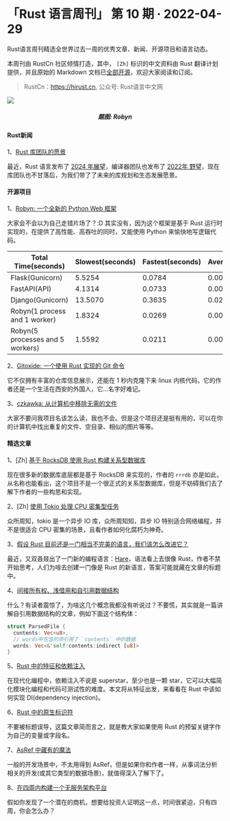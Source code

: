 # 「Rust 语言周刊」 第 10 期 · 2022-04-29
Rust语言周刊精选全世界过去一周的优秀文章、新闻、开源项目和语言动态。

本周刊由 RustCn 社区倾情打造，其中， `[Zh]` 标识的中文资料由 Rust 翻译计划提供，并且原始的 Markdown 文档已[全部开源](https://github.com/rustlang-cn/rustt)，欢迎大家阅读和订阅。

> RustCn：https://hirust.cn, 公众号: Rust语言中文网

<img src="https://pica.zhimg.com/80/v2-03ba9143032c8bcef9fd38b195dfaa21_1440w.png">
<h5 align="center">题图: Robyn</h5>

#### Rust新闻

1、[Rust 库团队的愿景](https://blog.rust-lang.org/inside-rust/2022/04/20/libs-aspirations.html)

最近，Rust 语言发布了 [2024 年展望](https://zhuanlan.zhihu.com/p/490221490)，编译器团队也发布了 [2022年 野望](https://blog.rust-lang.org/inside-rust/2022/02/22/compiler-team-ambitions-2022.html)，现在库团队也不甘落后，为我们带了了未来的库规划和生态发展愿景。

#### 开源项目

1、[Robyn: 一个全新的 Python Web 框架](https://www.sanskar.me/hello_robyn.html)

大家会不会以为自己走错片场了？:D 其实没有，因为这个框架是基于 Rust 运行时实现的，在提供了高性能、高吞吐的同时，又能使用 Python 来愉快地写逻辑代码。


|Total Time(seconds) |	Slowest(seconds) |	Fastest(seconds)|	Average(seconds)	 |Requests/sec |
| --- | --- | --- | --- | --- |
| Flask(Gunicorn) |	5.5254 |	0.0784 |	0.0028 |	0.0275 |	1809.8082
|FastAPI(API) |	4.1314 |	0.0733 |	0.0027 |	0.0206 |	2420.4851
|Django(Gunicorn)	| 13.5070 |	0.3635 |	0.0249 |	0.0674 |	740.3558
|Robyn(1 process and 1 worker) |	1.8324 |	0.0269 |	0.0024 |	0.0091 |	5457.2339
|Robyn(5 processes and 5 workers)	| 1.5592 |	0.0211 |	0.0017 |	0.0078 |	6413.6480

2、[Gitoxide: 一个使用 Rust 实现的 Git 命令](https://github.com/Byron/gitoxide/discussions/398)

它不仅拥有丰富的仓库信息展示，还能在 1 秒内克隆下来 linux 内核代码，它的作者还是一个生活在西安的外国人，它...名字好难记。

3、[czkawka: 从计算机中移除无需的文件](https://github.com/qarmin/czkawka)

大家不要问我项目名该怎么读，我也不会。但是这个项目还是挺有用的，可以在你的计算机中找出重复的文件、空目录、相似的图片等等。


#### 精选文章

1、[Zh] [基于 RocksDB 使用 Rust 构建关系型数据库](https://github.com/rustlang-cn/Rustt/blob/main/Articles/%5B2022-04-15%5D%20基于RocksDB使用Rust构建关系型数据库.md)

现在很多新的数据库底层都是基于 RocksDB 来实现的，作者的 `rrrdb` 亦是如此，从名称也能看出，这个项目不是一个很正式的关系型数据库，但是不妨碍我们去了解下作者的一些构思和实现。

2、[Zh] [使用 Tokio 处理 CPU 密集型任务](https://github.com/rustlang-cn/Rustt/blob/main/Articles/%5B2022-04-20%5D%20使用%20Tokio%20处理%20CPU%20密集型任务.md)

众所周知，tokio 是一个异步 IO 库，众所周知知，异步 IO 特别适合网络编程，并不是很适合 CPU 密集的场景，且看作者如何化腐朽为神奇。

3、[假设 Rust 目前还是一门相当不完美的语言，我们该怎么改进它？](https://kerkour.com/what-a-better-rust-would-look-like)

最近，又双叒叕出了一门新的编程语言：[Hare](https://harelang.org)，语法看上去很像 Rust，作者不禁开始思考，人们为啥去创建一门像是 Rust 的新语言，答案可能就藏在文章的标题中。

4、[间接所有权、浅借用和自引用数据结构](https://yoyo-code.com/indirect-ownership-and-self-borrow/)

什么？有读者震惊了，为啥这几个概念我都没有听说过？不要慌，其实就是一篇讲解自引用数据结构的文章，例如下面这个结构体：
```rust
struct ParsedFile {
  contents: Vec<u8>,
  // words中包含的项引用了 `contents` 中的数据
  words: Vec<&'self:contents:indirect [u8]>
}
```

5、[Rust 中的特征和依赖注入](https://jmmv.dev/2022/04/rust-traits-and-dependency-injection.html)

在现代化编程中，依赖注入不说是 superstar，至少也是一颗 star，它可以大幅简化模块化编程和代码可测试性的难度。本文将从特征出发，来看看在 Rust 中该如何实现 DI(dependency injection)。

6、[Rust 中的原生标识符](https://inspektor.cloud/blog/raw-identifier-in-rust/)

不要被标题误导，这篇文章简而言之，就是教大家如果使用 Rust 的预留关键字作为自己的变量或字段名。

7、[AsRef 中藏有的魔法](https://swatinem.de/blog/magic-asref/)

一般的开发场景中，不太用得到 AsRef，但是如果你和作者一样，从事词法分析相关的开发(或其它类型的数据场景)，就值得深入了解下了。

8、[在四周内构建一个无服务架构平台](https://www.shuttle.rs/blog/2022/04/22/dev-log-0)

假如你发现了一个潜在的商机，想要给投资人证明这一点，时间很紧迫，只有四周，你会怎么办？

